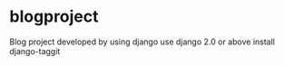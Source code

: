 # blogproject
Blog project developed by using django
use django 2.0 or above
install django-taggit

